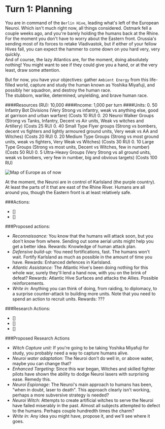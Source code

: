 # Turn 1: Planning

You are in command of the `Berlin Hive`, leading what's left of the European Neuroi. Which isn't much right now, all things considered. Ostmark fell a couple weeks ago, and you're barely holding the humans back at the Rhine.  
For the moment you don't have to worry about the Eastern front. Orussia's sending most of its forces to retake Vladivastok, but if either of your fellow Hives fall, you can expect the hammer to come down on you hard very, very quickly.  
And of course, the lazy Atlantics are, for the moment, doing absolutely nothing! You might want to see if they could give you a hand, or at the very least, draw some attention.

But for now, you have your objectives: gather `Ambient Energy` from this life-filled world, capture and study the human known as Yoshika Miyafuji, and possibly her squadron, and destroy the human race.  
The stubborn, warlike, determined, unyielding, and brave human race.

####Resources (RU): 10,000
####Income: 1,000 per turn
####Units:
0. 50 Infantry Bot Divisions (Very Strong vs infantry, weak vs anything else, good at garrison and urban warfare) (Costs 10 RU)
0. 20 Neuroi Walker Groups (Strong vs Tanks, Infantry, Decent vs Air units, Weak vs witches and Artillery) (Costs 25 RU)
0. 40 Small Type Flyer groups (Strong vs bombers, decent vs fighters and lightly armoured ground units, Very weak vs AA and Witches) (Costs 20 RU)
0. 20 Medium Type Groups (Strong vs most ground units, weak vs fighters, Very Weak vs Witches) (Costs 30 RU)
0. 10 Large Type Groups (Strong vs most units, Decent vs Witches, few in number) (Costs 50 RU)
0. 5 Ultra-Heavy Groups (Very Strong vs all ground units, weak vs bombers, very few in number, big and obvious targets) (Costs 100 RU)

![Map of Europe as of now](t01_euro_map.jpg)

At the moment, the Neuroi are in control of Karlsland (the purple country). At least the parts of it that are east of the Rhine River.
Humans are all around you, though the Eastern front is at least relatively safe.


###Actions:  
- []  
- []

###Proposed actions:
- *Reconnaissance:* You know that the humans will attack soon, but you don't know from where. Sending out some aerial units might help you get a better idea.
Rewards: Knowledge of human attack plan.
- *Defensive build-up:* You need fortifications, fast. The humans won't wait. Fortify Karlsland as much as possible in the amount of time you have.
Rewards: Enhanced defences in Karlsland.
- *Atlantic Assistance:* The Atlantic Hive's been doing nothing for this whole war, surely they'll lend a hand now, with you on the brink of defeat?
Rewards: Atlantic Hive Surfaces and attacks the Allies. Possible reinforcements.
- *Write in:* Anything you can think of doing, from raiding, to diplomacy, to a surprise counter-attack to building more units. Note that you need to spend an action to recruit units.
Rewards: ???

###Research Actions:  
- []  
- []  
- []  

###Proposed Research Actions
- *Witch Capture unit:* If you're going to be taking Yoshika Miyafuji for study, you probably need a way to capture humans alive.
- *Neuroi water adaptation:* The Neuroi don't do well in, or above water, maybe you can change that?
- *Enhanced Targeting:* Since this war began, Witches and skilled fighter pilots have shown the ability to dodge Neuroi lasers with surprising ease. Remedy this.
- *Neuroi Espionage*: The Neuroi's main approach to humans has been, "when in doubt, laser to death". This approach clearly isn't working, perhaps a more subversive strategy is needed?
- *Neuroi Witch:* Attempts to create artificial witches to serve the Neuroi have failed miserably in the past. Almost all subjects attempted to defect to the humans. Perhaps couple hundredth times the charm?
- *Write in:* Any idea you might have, propose it, and we'll see where it goes.
